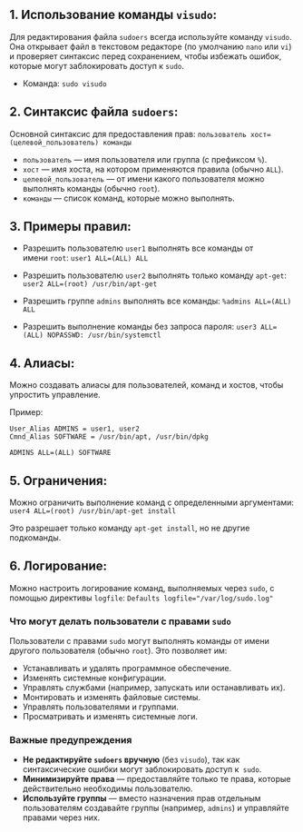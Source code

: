 ## 1. **Использование команды `visudo`**:

Для редактирования файла `sudoers` всегда используйте команду `visudo`. Она открывает файл в текстовом редакторе (по умолчанию `nano` или `vi`) и проверяет синтаксис перед сохранением, чтобы избежать ошибок, которые могут заблокировать доступ к `sudo`.

- Команда:
	`sudo visudo`

## 2. **Синтаксис файла `sudoers`**:

Основной синтаксис для предоставления прав:
	`пользователь хост=(целевой_пользователь) команды`

- `пользователь` — имя пользователя или группа (с префиксом `%`).
- `хост` — имя хоста, на котором применяются правила (обычно `ALL`).
- `целевой_пользователь` — от имени какого пользователя можно выполнять команды (обычно `root`).
- `команды` — список команд, которые можно выполнять.

## 3. **Примеры правил**:

- Разрешить пользователю `user1` выполнять все команды от имени `root`:
	`user1 ALL=(ALL) ALL`

- Разрешить пользователю `user2` выполнять только команду `apt-get`:
	`user2 ALL=(root) /usr/bin/apt-get`

- Разрешить группе `admins` выполнять все команды:
	`%admins ALL=(ALL) ALL`

- Разрешить выполнение команды без запроса пароля:
	`user3 ALL=(ALL) NOPASSWD: /usr/bin/systemctl`

## 4. **Алиасы**:

Можно создавать алиасы для пользователей, команд и хостов, чтобы упростить управление.

Пример:
```
User_Alias ADMINS = user1, user2
Cmnd_Alias SOFTWARE = /usr/bin/apt, /usr/bin/dpkg

ADMINS ALL=(ALL) SOFTWARE
```

## 5. **Ограничения**:

Можно ограничить выполнение команд с определенными аргументами:
`user4 ALL=(root) /usr/bin/apt-get install`

Это разрешает только команду `apt-get install`, но не другие подкоманды.

## 6. **Логирование**:

Можно настроить логирование команд, выполняемых через `sudo`, с помощью директивы `logfile`:
	`Defaults logfile="/var/log/sudo.log"`

### Что могут делать пользователи с правами `sudo`

Пользователи с правами `sudo` могут выполнять команды от имени другого пользователя (обычно `root`). Это позволяет им:

- Устанавливать и удалять программное обеспечение.
- Изменять системные конфигурации.
- Управлять службами (например, запускать или останавливать их).
- Монтировать и изменять файловые системы.
- Управлять пользователями и группами.
- Просматривать и изменять системные логи.

### Важные предупреждения

- **Не редактируйте `sudoers` вручную** (без `visudo`), так как синтаксические ошибки могут заблокировать доступ к` sudo`.
- **Минимизируйте права** — предоставляйте только те права, которые действительно необходимы пользователю.
- **Используйте группы** — вместо назначения прав отдельным пользователям создавайте группы (например, `admins`) и управляйте правами через них.